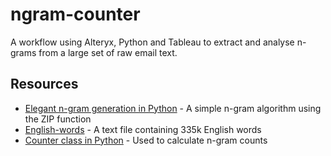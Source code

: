 # ngram-counter
A workflow using Alteryx, Python and Tableau to extract and analyse n-grams from a large set of raw email text.

## Resources
* [Elegant n-gram generation in Python](http://locallyoptimal.com/blog/2013/01/20/elegant-n-gram-generation-in-python/) - A simple n-gram algorithm using the ZIP function
* [English-words](https://github.com/dwyl/english-words) - A text file containing 335k English words
* [Counter class in Python](https://docs.python.org/3/library/collections.html#collections.Counter) - Used to calculate n-gram counts
